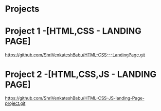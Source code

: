 # Projects
# Project 1 -[HTML,CSS - LANDING PAGE]
https://github.com/ShriVenkateshBabu/HTML-CSS---LandingPage.git
# Project 2 -[HTML,CSS,JS - LANDING PAGE]
https://github.com/ShriVenkateshBabu/HTML-CSS-JS-landing-Page-project.git
